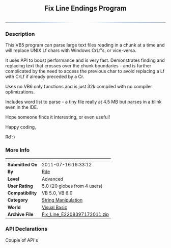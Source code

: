 ﻿<div align="center">

## Fix Line Endings Program

<img src="PIC20091029434415263.jpg">
</div>

### Description

This VB5 program can parse large text files reading in a chunk at a time and will replace UNIX Lf chars with Windows CrLf's, or vice-versa.

It uses API to boost performance and is very fast. Demonstrates finding and replacing text that crosses over the chunk boundaries - and is further complicated by the need to access the previous char to avoid replacing a Lf with CrLf if already preceded by a Cr.

Uses no VB6 only functions and is just 32k compiled with no compiler optimizations.

Includes word list to parse - a tiny file really at 4.5 MB but parses in a blink even in the IDE.

Hope someone finds it interesting, or even useful!

Happy coding,

Rd :)
 
### More Info
 


<span>             |<span>
---                |---
**Submitted On**   |2011-07-16 19:33:12
**By**             |[Rde](https://github.com/Planet-Source-Code/PSCIndex/blob/master/ByAuthor/rde.md)
**Level**          |Advanced
**User Rating**    |5.0 (20 globes from 4 users)
**Compatibility**  |VB 5\.0, VB 6\.0
**Category**       |[String Manipulation](https://github.com/Planet-Source-Code/PSCIndex/blob/master/ByCategory/string-manipulation__1-5.md)
**World**          |[Visual Basic](https://github.com/Planet-Source-Code/PSCIndex/blob/master/ByWorld/visual-basic.md)
**Archive File**   |[Fix\_Line\_E2208397172011\.zip](https://github.com/Planet-Source-Code/rde-fix-line-endings-program__1-72599/archive/master.zip)

### API Declarations

Couple of API's





